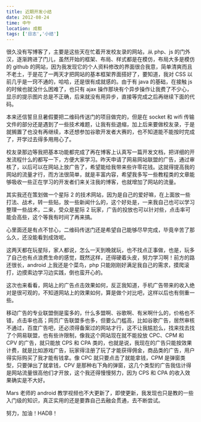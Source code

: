 ```yaml
---
title: 近期开发小结
date: 2012-08-24
time: 中午
location: 成都
tags: ['日志','小结']
---
```


很久没有写博客了，主要是这些天在忙着开发校友录的网站，从 php、js 的门外汉，逐渐跨进了门儿，虽然开始的框架、布局、样式都是在模仿，布局大多是模仿的 github 的网站，因为我发现它的个人资料修改的界面很合我意，简单清爽而且不老土，于是花了一两天才把网站的基本框架界面搭好了，要知道，我对 CSS 以前几乎是一窍不通的，哈哈，还是很有成就感的。由于有 java 的基础，在接触 js 的时候也就没什么困难了，也只有 ajax 操作那块有个异步操作让我费了不少心，显示的提示图片总是不正确，后来就没有用异步，直接等完成之后再继续下面的代码。

本来还信誓旦旦暑假要把二维码传送门的项目做完的，但是在 socket 和 wifi 传输文件的部分还是遇到了一些技术难题，让我有些退缩，加上后来要做校友录，于是就搁置了也没有再继续，本还想参加谷歌开发者大赛的，也不知道能不能按时完成了，开学过去得多用用心了。

校友录那边等我把基本功能都完成了再在博客上认真写一篇开发文档，把详细的开发流程什么的都写一下，方便大家学习。昨天申请了网易网站联盟的广告，通过审核了，以后可以在网站上放广告了，希望能给我带来些许零花钱。这就得提高我的网站的流量才行，而方法很简单，就是丰富内容，希望我多写一些教程类的文章能够吸收一些正在学习的开发者们来关注我的博客，也就增加了网站的流量。

其实我还在策划做一个星际 2 的技术网站，因为是自己的爱好嘛，在上面放一些打法、战术，转一些贴，放一些新闻什么的，这个好处是，一来我自己也可以学习整理一些战术，二来，受众是星际 2 玩家，广告的投放也可以针对些，点击率可能会高些，这个等我有时间了再来搞。

心里面还是有点不甘心，二维码传送门还是希望自己能够尽早完成，毕竟辛苦了那么久，还没能看到成效呢。

这两天都在玩星际，家人都说，怎么一天到晚就玩，也不找点正事做，也是，玩多了自己也有点浪费生命的感觉，既然这样，还得硬着头皮，努力学习啊！前方的路还很长，android 上我还是个菜鸟，php 只能刚刚好满足我自己的需求，摸爬滚打，边摸索边学习边实践，倒也蛮开心的。

这次也来看看，网站上的广告点击效果如何，反正我知道，手机广告带来的收入绝对是很可观的，不知道网站上的效果如何，算是做个对比吧，这样以后也有侧重一些。

移动广告的专业联盟倒是蛮多的，什么多盟啊、谷歌啊、有米啊什么的，价格也不错，点击率也高；网页广告联盟多也多，但要么门槛高，比如谷歌广告，居然审核不通过，百度广告吧，还必须得备案过的网站才行，这不让我尴尬么，找来找去找了个网易联盟，也有些许限制，像我这个网站现在就不能投放 CPC、CPM 和 CPV 的广告，就只能放 CPS 和 CPA 类的，也就是说，我现在的广告只能按效果计费，就是比如游戏广告，玩家得注册了玩了才能获得佣金，商品类的广告，用户得实际购买了我才能有钱拿。像 CPC 就只要点击了就能拿钱，CPM 是弹窗类型，只要弹出了就拿钱，CPV 是那种右下角的弹窗，这几个类型的广告我估计得是网站流量很高他们才开放，这个我还得慢慢努力，因为 CPS 和 CPA 的收入效果确实是不大好。

Mars 老师的 android 教学视频也不大更新了，即使更新，我发现也只是教的一些入门级的知识，真正实用的还是要靠自己去融会贯通，去不断尝试。

努力，加油！HADB！

